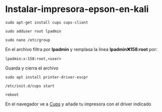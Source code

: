 # Instalar-impresora-epson-en-kali
```
sudo apt-get install cups cups-client
```
```
sudo adduser root lpadmin
```
```
sudo nano /etc/group
```
En el archivo filtra por **lpadmin** y remplasa la linea **lpadmin:x:158:root** por:
```
lpadmin:x:158:root,<user>
```
Guarda y cierra el archivo
```
sudo apt install printer-driver-escpr
```
```
/etc/init.d/cups start
```
```
reboot
```
En el navegador ve a [Cups](https://localhost:631/admin/) y añade tu impresora con el driver indicado


